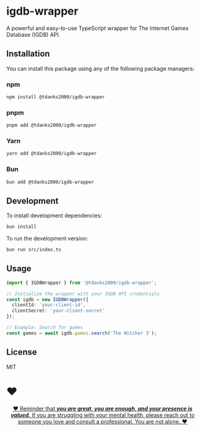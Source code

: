 # igdb-wrapper

A powerful and easy-to-use TypeScript wrapper for The Internet Games Database (IGDB) API.

## Installation

You can install this package using any of the following package managers:

### npm
```bash
npm install @tdanks2000/igdb-wrapper
```

### pnpm
```bash
pnpm add @tdanks2000/igdb-wrapper
```

### Yarn
```bash
yarn add @tdanks2000/igdb-wrapper
```

### Bun
```bash
bun add @tdanks2000/igdb-wrapper
```

## Development

To install development dependencies:

```bash
bun install
```

To run the development version:

```bash
bun run src/index.ts
```

## Usage

```typescript
import { IGDBWrapper } from '@tdanks2000/igdb-wrapper';

// Initialize the wrapper with your IGDB API credentials
const igdb = new IGDBWrapper({
  clientId: 'your-client-id',
  clientSecret: 'your-client-secret'
});

// Example: Search for games
const games = await igdb.games.search('The Witcher 3');
```

## License

MIT

# ❤️

<p align="center">
<a target="_blank" href="https://tdanks.com/mental-health/quote">
❤️ Reminder that <strong><i>you are great, you are enough, and your presence is valued.</i></strong> If you are struggling with your mental health, please reach out to someone you love and consult a professional. You are not alone. ❤️
</a>
</p>


